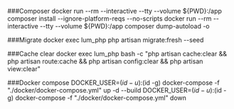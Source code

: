 ###Composer
docker run --rm --interactive --tty --volume ${PWD}:/app composer install --ignore-platform-reqs --no-scripts
docker run --rm --interactive --tty --volume ${PWD}:/app composer dump-autoload -o

###Migrate
docker exec lum_php php artisan migrate:fresh --seed

###Cache clear
docker exec lum_php bash -c "php artisan cache:clear && php artisan route:cache && php artisan config:clear && php artisan view:clear"

###Docker compose
DOCKER_USER=$(id -u):$(id -g) docker-compose -f "./docker/docker-compose.yml" up -d --build
DOCKER_USER=$(id -u):$(id -g) docker-compose -f "./docker/docker-compose.yml" down
